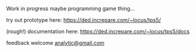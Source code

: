 Work in progress maybe programming game thing...

try out prototype here:
https://ded.increpare.com/~locus/tps5/

(rough!) documentation here:
https://ded.increpare.com/~locus/tps5/docs

feedback welcome analytic@gmail.com
